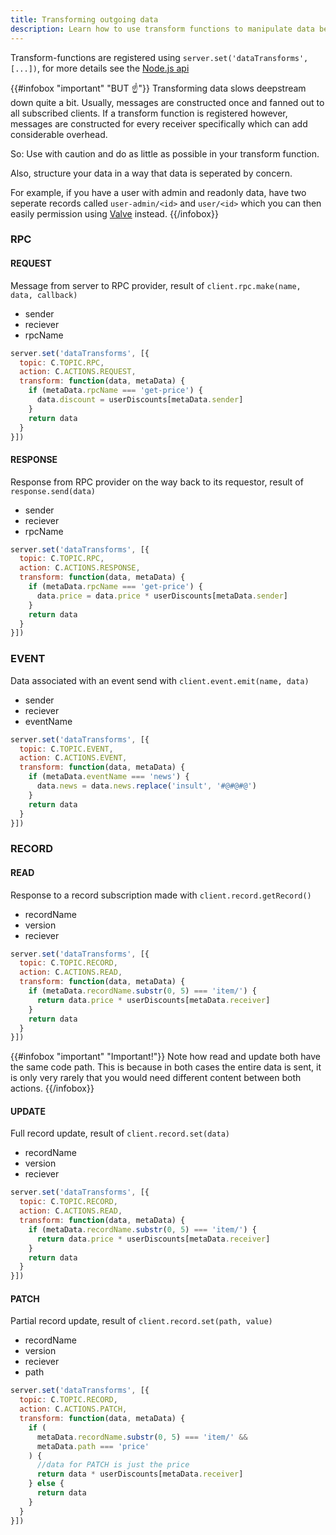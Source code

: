 ```yaml
---
title: Transforming outgoing data
description: Learn how to use transform functions to manipulate data before it leaves the server
---
```


Transform-functions are registered using `server.set('dataTransforms', [...])`, for more details see the [Node.js api](../node-api/)

{{#infobox "important" "BUT ☝"}}
Transforming data slows deepstream down quite a bit. Usually, messages are constructed once and fanned out to all subscribed clients. If a transform function is registered however, messages are constructed for every receiver specifically which can add considerable overhead.

So: Use with caution and do as little as possible in your transform function.

Also, structure your data in a way that data is seperated by concern.

For example, if you have a user with admin and readonly data, have two seperate records called `user-admin/<id>` and `user/<id>` which you can then easily permission using [Valve](../valve-permissions) instead.
{{/infobox}}

### RPC

#### REQUEST
Message from server to RPC provider, result of `client.rpc.make(name, data, callback)`<br>

- sender
- reciever
- rpcName

```javascript
server.set('dataTransforms', [{
  topic: C.TOPIC.RPC,
  action: C.ACTIONS.REQUEST,
  transform: function(data, metaData) {
    if (metaData.rpcName === 'get-price') {
      data.discount = userDiscounts[metaData.sender]
    }
    return data
  }
}])
```

#### RESPONSE
Response from RPC provider on the way back to its requestor, result of `response.send(data)`

- sender
- reciever
- rpcName

```javascript
server.set('dataTransforms', [{
  topic: C.TOPIC.RPC,
  action: C.ACTIONS.RESPONSE,
  transform: function(data, metaData) {
    if (metaData.rpcName === 'get-price') {
      data.price = data.price * userDiscounts[metaData.sender]
    }
    return data
  }
}])
```

### EVENT
Data associated with an event send with `client.event.emit(name, data)`

- sender
- reciever
- eventName

```javascript
server.set('dataTransforms', [{
  topic: C.TOPIC.EVENT,
  action: C.ACTIONS.EVENT,
  transform: function(data, metaData) {
    if (metaData.eventName === 'news') {
      data.news = data.news.replace('insult', '#@#@#@')
    }
    return data
  }
}])
```

### RECORD

#### READ
Response to a record subscription made with `client.record.getRecord()`

- recordName
- version
- reciever

```javascript
server.set('dataTransforms', [{
  topic: C.TOPIC.RECORD,
  action: C.ACTIONS.READ,
  transform: function(data, metaData) {
    if (metaData.recordName.substr(0, 5) === 'item/') {
      return data.price * userDiscounts[metaData.receiver]
    }
    return data
  }
}])
```

{{#infobox "important" "Important!"}}
Note how read and update both have the same code path. This is because in both cases the entire data is sent, it is only very rarely that you would need different content between both actions.
{{/infobox}}

#### UPDATE
Full record update, result of `client.record.set(data)`

- recordName
- version
- reciever

```javascript
server.set('dataTransforms', [{
  topic: C.TOPIC.RECORD,
  action: C.ACTIONS.READ,
  transform: function(data, metaData) {
    if (metaData.recordName.substr(0, 5) === 'item/') {
      return data.price * userDiscounts[metaData.receiver]
    }
    return data
  }
}])
```

#### PATCH
Partial record update, result of `client.record.set(path, value)`

- recordName
- version
- reciever
- path

```javascript
server.set('dataTransforms', [{
  topic: C.TOPIC.RECORD,
  action: C.ACTIONS.PATCH,
  transform: function(data, metaData) {
    if (
      metaData.recordName.substr(0, 5) === 'item/' &&
      metaData.path === 'price'
    ) {
      //data for PATCH is just the price
      return data * userDiscounts[metaData.receiver]
    } else {
      return data
    }
  }
}])
```
